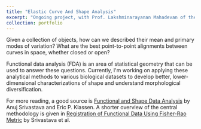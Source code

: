 ```yaml
---
title: "Elastic Curve And Shape Analysis"
excerpt: "Ongoing project, with Prof. Lakshminarayanan Mahadevan of the Harvard Applied Math Lab. <br/><img src='/images/fda1.png' style='height:300px;'>"
collection: portfolio
---
```


Given a collection of objects, how can we described their mean and primary modes of variation? What are the best point-to-point alignments between curves in space, whether closed or open?  

Functional data analysis (FDA) is an area of statistical geometry that can be used to answer these questions. Currently, I'm working on applying these analytical methods to various biological datasets to develop better, lower-dimensional characterizations of shape and understand morphological diversification.  

For more reading, a good source is [Functional and Shape Data Analysis](https://link.springer.com/book/10.1007/978-1-4939-4020-2) by Anuj Srivastava and Eric P. Klassen. A shorter overview of the central methodology is given in [Registration of Functional Data Using Fisher-Rao Metric](https://arxiv.org/abs/1103.3817) by Srivastava et al. 
